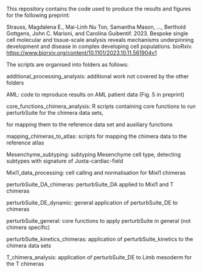 This repository contains the code used to produce the results and figures for the following preprint:


Strauss, Magdalena E., Mai-Linh Nu Ton, Samantha Mason, ..., Berthold Gottgens, John C. Marioni, and Carolina Guibentif. 2023. 
Bespoke single cell molecular and tissue-scale analysis reveals mechanisms underpinning development and disease in complex developing cell populations. 
bioRxiv. https://www.biorxiv.org/content/10.1101/2023.10.11.561904v1


The scripts are organised into folders as follows:


additional_processing_analysis: additional work not covered by the other folders

AML: code to reproduce results on AML patient data (Fig. 5 in preprint)

core_functions_chimera_analysis: R scripts containing core functions to run perturbSuite for the chimera data sets, 

for mapping them to the reference data set and auxiliary functions

mapping_chimeras_to_atlas: scripts for mapping the chimera data to the reference atlas

Mesenchyme_subtyping: subtyping Mesenchyme cell type, detecting subtypes with signature of Juxta-cardiac-field

Mixl1_data_processing: cell calling and normalisation for Mixl1 chimeras

perturbSuite_DA_chimeras: perturbSuite_DA applied to Mixl1 and T chimeras

perturbSuite_DE_dynamic: general application of perturbSuite_DE to chimeras

perturbSuite_general: core functions to apply perturbSuite in general (not chimera specific)

perturbSuite_kinetics_chimeras: application of perturbSuite_kinetics to the chimera data sets

T_chimera_analysis: application of perturbSuite_DE to Limb mesoderm for the T chimeras
